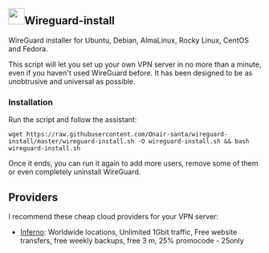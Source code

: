 ## <a href="#"><img src="https://github.com/vpnhood/VpnHood/wiki/images/logo-linux.png" width="32" height="32"></a>Wireguard-install
WireGuard installer for Ubuntu, Debian, AlmaLinux, Rocky Linux, CentOS and Fedora.

This script will let you set up your own VPN server in no more than a minute, even if you haven't used WireGuard before. It has been designed to be as unobtrusive and universal as possible.

### Installation
Run the script and follow the assistant:

`wget https://raw.githubusercontent.com/Onair-santa/wireguard-install/master/wireguard-install.sh -O wireguard-install.sh && bash wireguard-install.sh`

Once it ends, you can run it again to add more users, remove some of them or even completely uninstall WireGuard.

## Providers

I recommend these cheap cloud providers for your VPN server:

- [Inferno](https://bit.ly/3Kfkf8M): Worldwide locations, Unlimited 1Gbit traffic, Free website transfers, free weekly backups, free 3 m, 25% promocode  -  25only


